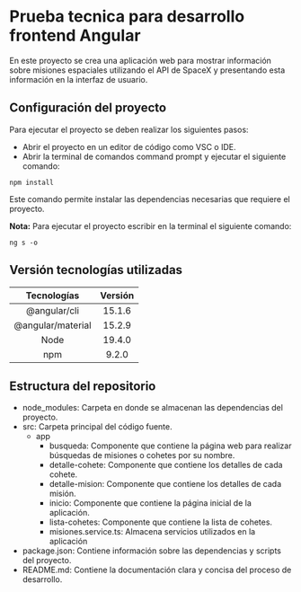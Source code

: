 # Prueba tecnica para desarrollo frontend Angular
En este proyecto se crea una aplicación web para mostrar información sobre misiones espaciales utilizando el API de SpaceX y presentando esta información en la interfaz de usuario. 

## Configuración del proyecto
Para ejecutar el proyecto se deben realizar los siguientes pasos:
- Abrir el proyecto en un editor de código como VSC o IDE.
- Abrir la terminal de comandos command prompt y ejecutar el siguiente comando:

```
npm install
```

Este comando permite instalar las dependencias necesarias que requiere el proyecto.

**Nota:** Para ejecutar el proyecto escribir en la terminal el siguiente comando:

```
ng s -o
```

## Versión tecnologías utilizadas

| Tecnologías        | Versión |
| :----------------: | :-----: |
| @angular/cli       | 15.1.6  |
| @angular/material  | 15.2.9  |
| Node               | 19.4.0  |
| npm                | 9.2.0   |   

## Estructura del repositorio

- node_modules: Carpeta en donde se almacenan las dependencias del proyecto.
- src: Carpeta principal del código fuente.
  - app
    - busqueda: Componente que contiene la página web para realizar búsquedas de misiones o cohetes por su nombre.
    - detalle-cohete: Componente que contiene los detalles de cada cohete.
    - detalle-mision: Componente que contiene los detalles de cada misión.
    - inicio: Componente que contiene la página inicial de la aplicación.
    - lista-cohetes: Componente que contiene la lista de cohetes.
    - misiones.service.ts: Almacena servicios utilizados en la aplicación
- package.json: Contiene información sobre las dependencias y scripts del proyecto.
- README.md: Contiene la documentación clara y concisa del proceso de desarrollo.
